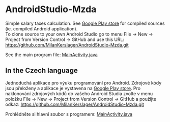 # AndroidStudio-Mzda
Simple salary taxes calculation. See [Google Play store](https://play.google.com/store/apps/details?id=cz.kerslager.android.mzda "Mzda application")
for compiled sources (ie. compiled Android application).  
To clone source to your own Android Studio go to menu File → New → Project from Version Control → GitHub and
use this URL: https://github.com/MilanKerslager/AndroidStudio-Mzda.git

See the main program file:
[MainActivity.java](app/src/main/java/cz/kerslager/android/Mzda/MainActivity.java)

## In the Czech language
Jednoduchá aplikace pro výuku programování pro Android.
Zdrojové kódy jsou přeloženy a aplikace je vystavena na
[Google Play store](https://play.google.com/store/apps/details?id=cz.kerslager.android.bmi "Mzda application").
Pro naklonování zdrojových kódů do vašeho Android Studia zvolte v menu položku
File → New → Project from Version Control → GitHub a použijte odkaz: https://github.com/MilanKerslager/AndroidStudio-Mzda.git

Prohlédněte si hlavní soubor s programem:
[MainActivity.java](app/src/main/java/cz/kerslager/android/Mzda/MainActivity.java)
